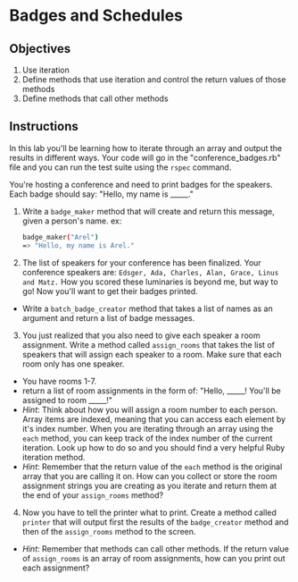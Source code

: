 # Badges and Schedules

## Objectives

1. Use iteration
2. Define methods that use iteration and control the return values of those methods
3. Define methods that call other methods

## Instructions

In this lab you'll be learning how to iterate through an array and output the results in different ways. Your code will go in the "conference_badges.rb" file and you can run the test suite using the `rspec` command.

You're hosting a conference and need to print badges for the speakers. Each badge should say: "Hello, my name is _____."

1. Write a `badge_maker` method that will create and return this message, given a person's name.
ex:

    ```bash
    badge_maker("Arel")
    => "Hello, my name is Arel."
    ```

2. The list of speakers for your conference has been finalized. Your conference speakers are: `Edsger, Ada, Charles, Alan, Grace, Linus and Matz.` How you scored these luminaries is beyond me, but way to go! Now you'll want to get their badges printed. 
    
  * Write a `batch_badge_creator` method that takes a list of names as an argument and return a list of badge messages. 

3. You just realized that you also need to give each speaker a room assignment. Write a method called `assign_rooms` that takes the list of speakers that will assign each speaker to a room. Make sure that each room only has one speaker.
  * You have rooms 1-7. 
  * return a list of room assignments in the form of: "Hello, _____! You'll be assigned to room _____!"
  *  *Hint*: Think about how you will assign a room number to each person. Array items are indexed, meaning that you can access each element by it's index number. When you are iterating through an array using the `each` method, you can keep track of the index number of the current iteration. Look up how to do so and you should find a very helpful Ruby iteration method. 
  * *Hint*: Remember that the return value of the `each` method is the original array that you are calling it on. How can you collect or store the room assignment strings you are creating as you iterate and return them at the end of your `assign_rooms` method?

4. Now you have to tell the printer what to print. Create a method called `printer` that will output first the results of the `badge_creator` method and then of the `assign_rooms` method to the screen. 
  * *Hint*: Remember that methods can call other methods. If the return value of `assign_rooms` is an array of room assignments, how can you print out each assignment?


